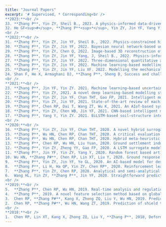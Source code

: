 ```yaml
---
title: "Journal Papers"
excerpt: '# Supervised, * Corresponding<br />
**2023:**<br />
33.	**Zhang P**, Yin ZY, Sheil B., 2023. A physics-informed data-driven approach for consolidation analysis. Géotechnique, [Link](https://doi.org/10.1680/jgeot.22.00046)<br />
32.	He GF<sup>#</sup>, **Zhang P**<sup>*</sup>, Yin ZY, Jin YF, Yang Y, 2023. Multi-fidelity data-driven modelling of rate-dependent behaviour of soft clays. *Georisk: Assessment and Management of Risk for Engineered Systems and Geohazards*, [Link](https://doi.org/10.1080/17499518.2022.2149815)<br />
<br />
**2022:**<br />
31.	**Zhang P**, Yin ZY, Jin YF, Sheil B., 2022. Physics-constrained hierarchical data-driven modelling framework for complex path‐dependent behaviour of soils. *International Journal for Numerical and Analytical Methods in Geomechanics*, 46(10), 1831-1850<br />
30.	**Zhang P**, Yin ZY, Jin YF, 2022. Bayesian neural network-based uncertainty modelling: application to soil compressibility and undrained shear strength prediction. *Canadian Geotechnical Journal*, 59, 546-557<br />
29.	**Zhang P**, Yin ZY, Chen Q, 2022. Image-based 3D reconstruction of granular grains via hybrid algorithm and level set with convolution kernel. *Journal of Geotechnical and Geoenvironmental Engineering-ASCE*, 148(5), 04022021<br />
28.	**Zhang P**, Yin ZY, Jin YF, Yang, J, Sheil B., 2022. Physics-informed multi-fidelity residual neural networks for hydromechanical modelling of granular soils and foundation considering internal erosion. *Journal of Engineering Mechanics-ASCE*, 148(4), 04022015 (☆Editor’s Choice, April 2022)<br />
27.	**Zhang P**, Yin ZY, Jin YF. 2022. Three-dimensional quantitative analysis on granular particle shape using convolutional neural network. *International Journal for Numerical and Analytical Methods in Geomechanics*, 46(1), 187-204<br />
26.	**Zhang P**, Yin ZY, Jin YF, 2022. Machine learning-based modelling of soil properties for geotechnical design: review, tool development and comparison. *Archives of Computational Methods in Engineering*, 29, 1229-1245<br />
25.	**Zhang P**, Yin ZY, Jin YF, Liu XF. 2022. Modelling the mechanical behaviour of soils using machine learning algorithms with explicit formulations. *Acta Geotechnica*, 17, 1403-1422<br />
24.	Shan F, He X, Armaghani DJ, **Zhang P**, Sheng D, Success and challenges in predicting TBM penetration rate using recurrent neural networks, *Tunnelling and Underground Space Technology*, 130, 104728<br />
<br />
**2021:**<br />
23.	**Zhang P**, Jin YF, Yin ZY. 2021. Machine learning–based uncertainty modeling of mechanical properties of soft clays relating to time-dependent behavior and its application. *International Journal for Numerical and Analytical Methods in Geomechanics*, 45(11), 1588-1602<br />
22.	**Zhang P**, Yin ZY, 2021. A novel deep learning-based modelling strategy from image of particles to mechanical properties for granular materials with CNN and BiLSTM. *Computer Methods in Applied Mechanics and Engineering*, 382, 113858<br />
21.	**Zhang P**, Yin ZY, Jin YF, Chan THT, Gao FP, 2021. Intelligent modelling of clay compressibility using hybrid meta-heuristic and machine learning algorithms. *Geoscience Frontiers*, 12, 1, 441-452 (☆ESI Highly Cited Paper)<br />
20.	**Zhang P**, Yin ZY, Jin YF, 2021. State-of-the-art review of machine learning applications in constitutive modeling of soils. *Archives of Computational Methods in Engineering*, 28(5), 3661-3686<br />
19.	**Zhang P**, Chen RP, Dai T, Wang ZT, Wu K, 2021. An AIoT-based system for real-time monitoring of tunnel construction. *Tunnelling and Underground Space Technology*, 109, 103766<br />
18.	**Zhang P**, Yin ZY, Chen WB, Jin YF, 2021. CNN-based intelligent method for identifying GSD of granular soils. *International Journal of Geomechanics-ASCE*, 21(12), 04021229<br />
17.	**Zhang P**, Yang Y, Yin ZY. 2021. BiLSTM-based soil–structure interface modeling. *International Journal of Geomechanics-ASCE*, 21(7), 04021096<br />
<br />
**2020:**<br />
16.	**Zhang P**, Yin ZY, Jin YF, Chan THT, 2020. A novel hybrid surrogate intelligent model for creep index prediction based on particle swarm optimization and random forest. *Engineering Geology*. 265, 105328 (☆ESI Hot Paper)<br />
15.	**Zhang P**, Wu HN, Chen RP, Chan THT, 2020. A critical evaluation of machine learning and deep learning in shield-ground interaction prediction. *Tunnelling and Underground Space Technology*, 106, 103593 <br />
14.	**Zhang P**, Wu HN, Chen RP, Chan THT, 2020. Hybrid meta-heuristic and machine learning algorithms for tunneling-induced settlement prediction: a comparative study. *Tunnelling and Underground Space Technology*, 99, 103383<br />
13.	**Zhang P**, Chen RP, Wu HN, Liu Yuan, 2020. Ground settlement induced by tunneling crossing interface of water-bearing mixed ground: a lesson from Changsha, China. *Tunnelling and Underground Space Technology*, 96, 103224<br />
12.	**Zhang P**, Yin ZY, Zheng YY, Gao FP, 2020. A LSTM surrogate modelling approach for caisson foundations. *Ocean Engineering*, 204, 107263<br />
11.	**Zhang P**, Jin YF, Yin ZY, Yang Y, 2020. Random forest based artificial intelligent model for predicting failure envelopes of caisson foundations in sand. *Applied Ocean Research*, 101, 102223<br />
10.	Wu HN, **Zhang P#**, Chen RP, Lin XT, Liu Y, 2020. Ground response to horizontal spoil discharge jet grouting with impacts on the existing tunnels. *Journal of Geotechnical and Geoenvironmental Engineeering-ASCE*, 146(7), 05020006<br />
9.	**Zhang P**, Yin ZY, Jin YF, Ye GL, 2020. An AI-based model for describing cyclic characteristics of granular materials. *International Journal for Numerical and Analytical Methods in Geomechanics*, 44, 9: 1315-1335<br />
8.	**Zhang P**, Li H, Ha QP, Yin ZY, Chen RP*, 2020. Reinforcement learning based optimizer for improvement of predicting tunneling-induced ground responses. *Advanced Engineering Informatics*, 45, 101097<br />
7.	**Zhang P**, Yin ZY, Chen RP, 2020. Analytical and semi-analytical solutions for describing tunneling-induced transverse and longitudinal settlement troughs. *International Journal of Geomechanics-ASCE*, 20(8), 04020126<br />
6.	Wang HL, Yin ZY, **Zhang P**, Jin YF, 2020. Straightforward prediction for air-entry value of compacted soils using machine learning algorithms. *Engineering Geology*, 279, 105911<br />
<br />
**2019:**<br />
5.	**Zhang P**, Chen RP, Wu HN, 2019. Real-time analysis and regulation of EPB shield steering using random forest. *Automation in Construction*. 106, 101860<br />
4.	**Zhang P**, 2019. A novel feature selection method based on global sensitivity analysis with application in machine learning-based prediction model. *Applied Soft Computing*. 85, 105859<br />
3.	Chen RP, **Zhang P#**, Kang X, Zhong ZQ, Liu Y, Wu HN, 2019. Prediction of maximum surface settlement caused by EPB shield tunneling with ANN methods. *Soils and Foundations*. 59, 284–295 (☆ESI Highly Cited Paper)<br />
2.	Chen RP, **Zhang P#**, Wu HN, Wang ZT, 2019. Prediction of shield tunneling-induced ground settlement using machine learning techniques. *Frontiers of structural and Civil Engineering*. 13(6), 1363–1378 (☆Editor’s Choice)<br />
<br />
**2018:**<br />
1.	Chen RP, Lin XT, Kang X, Zhong ZQ, Liu Y, **Zhang P**, 2018, Deformation and stress characteristics of existing twin tunnels induced by close-distance EPBS under-crossing. *Tunnelling and Underground Space Technology*, 82, 468-481'
---
```

